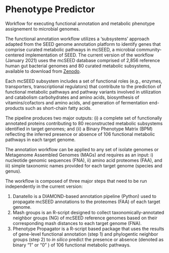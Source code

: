 # Phenotype Predictor
Workflow for executing functional annotation and metabolic phenotype assignement to microbial genomes.

The functional annotation workflow utilizes a ‘subsystems’ approach adapted from the SEED genome annotation platform to identify genes that comprise curated metabolic pathways in mcSEED, a microbial community-centered implementation of SEED. The current version of the workflow (January 2021) uses the mcSEED database comprised of 2,856 reference human gut bacterial genomes and 80 curated metabolic subsystems, available to download from [Zenodo](https://doi.org/10.5281/zenodo.10041396).

Each mcSEED subsystem includes a set of functional roles (e.g., enzymes, transporters, transcriptional regulators) that contribute to the prediction of functional metabolic pathways and pathway variants involved in utilization and catabolism carbohydrates and amino acids, biosynthesis of vitamins/cofactors and amino acids, and generation of fermentation end-products such as short-chain fatty acids. 

The pipeline produces two major outputs: (i) a complete set of functionally annotated proteins contributing to 80 reconstructed metabolic subsystems identified in target genomes; and (ii) a Binary Phenotype Matrix (BPM) reflecting the inferred presence or absence of 106 functional metabolic pathways in each target genome. 

The annotation workflow can be applied to any set of isolate genomes or Metagenome Assembled Genomes (MAGs) and requires as an input: i) nucleotide genomic sequences (FNA), ii) amino acid proteomes (FAA), and iii) simple taxonomic names provided for each target genome (species and genus). 

The workflow is composed of three major steps that need to be run independently in the current version:
1. Danatello is a DIAMOND-based annotation pipeline (Python) used to propagate mcSEED annotations to the proteomes (FAA) of each target genome.
2. Mash groups is an R-script designed to collect taxonomically-annotated neighbor groups (NG) of mcSEED reference genomes based on their corresponding mash distances to each target genome (FNA).
3. Phenotype Propagator is a R-script based package that uses the results of gene-level functional annotation (step 1) and phylogentic neighbor groups (step 2) to *in silico* predict the presence or absence (denoted as binary “1” or “0” ) of 106 functional metabolic pathways.